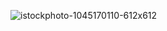 ![istockphoto-1045170110-612x612](https://user-images.githubusercontent.com/83596653/120983809-aeb4b680-c797-11eb-9621-192230d1ad0e.jpg)

